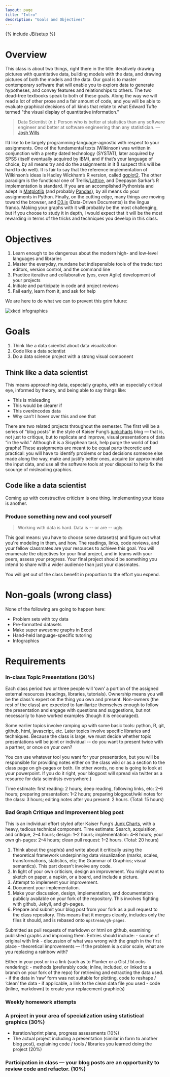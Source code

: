 ```yaml
---
layout: page
title: "Intro"
description: "Goals and Objectives"
---
```

{% include JB/setup %}
    
# Overview
This class is about two things, right there in the title: iteratively drawing pictures with quantitative data, building models with the data, and drawing pictures of both the models and the data. Our goal is to master contemporary software that will enable you to explore data to generate hypotheses, and convey features and relationships to others. The two dead-tree textbooks speak to both of these goals. Along the way we will read a lot of other prose and a fair amount of code, and you will be able to evaluate graphical decisions of all kinds that relate to what Edward Tufte termed "the visual display of quantitative information."

>Data Scientist (n.): Person who is better at statistics than any software engineer and better at software engineering than any statistician.
> —[Josh Wills](https://twitter.com/josh_wills/status/198093512149958656)

I’d like to be largely programming-language-agnostic with respect to your assignments. One of the fundamental texts (Wilkinson) was written in conjunction with a pretty dated technology (SYSTAT), later acquired by SPSS (itself eventually acquired by IBM), and if that’s your language of choice, by all means try and do the assignments in it (I suspect this will be hard to do well). It is fair to say that the reference implementation of Wilkinson’s ideas is Hadley Wickham’s R version, called [ggplot2](http://ggplot2.org). The other paradigm is the functional one of Trellis/[Lattice](http://lmdvr.r-forge.r-project.org/figures/figures.html), and Deepayan Sarkar’s R implementation is standard. If you are an accomplished Pythonista and adept in [Matplotlib](http://matplotlib.org) (and probably [Pandas](http://pandas.pydata.org)), by all means do your assignments in Python. Finally, on the cutting edge, many things are moving toward the browser, and [D3.js](http://d3js.org) (Data-Driven Documents) is the lingua franca. Making your graphs with it will probably be the most challenging, but if you choose to study it in depth, I would expect that it will be the most rewarding in terms of the tricks and techniques you develop in this class.

# Objectives #

1. Learn enough to be dangerous about the modern high- and low-level languages and libraries
1. Master the everyday, mundane but indispensible tools of the trade: text editors, version control, and the command line
1. Practice iterative and collaborative (yes, even Agile) development of your projects
1. Initiate and participate in code and project reviews
1. Fail early, learn from it, and ask for help

We are here to do what we can to prevent this grim future:

![xkcd infographics](http://imgs.xkcd.com/comics/tall_infographics.png)

# Goals #

1. Think like a data scientist about data visualization
1. Code like a data scientist
1. Do a data science project with a strong visual component

## Think like a data scientist ##

This means approaching data, especially graphs, with an especially critical eye, informed by theory, and being able to say things like:

- This is misleading
- This would be clearer if
- This overëncodes data
- Why can’t I hover over this and see that

There are two related projects throughout the semester. The first will be a series of “blog posts” in the style of Kaiser Fung’s [junkcharts](http://junkcharts.typepad.com) blog — that is, not just to critique, but to replicate and improve, visual presentations of data “in the wild.” Although it is a  Sisyphean task, help purge the world of bad graphs! These assignments are meant to be equal parts theoretic and practical: you will have to identify problems or bad decisions someone else made along the way, make and justify better ones, acquire (or approximate) the input data, and use all the software tools at your disposal to help fix the scourge of misleading graphics.

## Code like a data scientist ##

Coming up with constructive criticism is one thing. Implementing your ideas is another. 

### Produce something new and cool yourself ###

>Working with data is hard. Data is -- or are -- ugly.

This goal means: you have to choose some dataset(s) and figure out what you're modeling in them, and how. The readings, links, code reviews, and your fellow classmates are your resources to achieve this goal. You will enumerate the objectives for your final project, and in teams with your peers, assess your progress. Your final project should be something you intend to share with a wider audience than just your classmates. 

You will get out of the class benefit in proportion to the effort you expend. 

# Non-goals (wrong class) #

None of the following are going to happen here:

- Problem sets with toy data
- Pre-formatted datasets
- Make super awesome graphs in Excel
- Hand-held language-specific tutoring
- Infographics

# Requirements

### In-class Topic Presentations (30%)

Each class period two or three people will ‘own’ a portion of the assigned external resources (readings, libraries, tutorials). Ownership means you will be the class's expert on the thing you own and present. Non-owners (the rest of the class) are expected to familiarize themselves enough to follow the presentation and engage with questions and suggestions, but not necessarily to have worked examples (though it is encouraged).

Some earlier topics involve ramping up with some basic tools: python, R, git, github, html, javascript, etc. Later topics involve specific libraries and techniques. Because the class is large, we must decide whether topic presentations will be joint or individual -- do you want to present twice with a partner, or once on your own?

You can use whatever tool you want for your presentation, but you will be responsible for providing notes either on the class wiki or as a section to the class page on gh-pages or both. (In other words, no one is going to look at your powerpoint. If you do it right, your blogpost will spread via twitter as a resource for data scientists everywhere.)

Time estimate: first reading: 2 hours; deep reading, following links, etc: 2–6 hours; preparing presentation: 1–2 hours; preparing blogpost/wiki notes for the class: 3 hours; editing notes after you present: 2 hours. (Total: 15 hours)

### Bad Graph Critique and Improvement blog post


  This is an individual effort styled after Kaiser Fung’s [Junk Charts](http://junkcharts.com), with a heavy, tedious technical component. Time estimate: Search, acquisition, and critique, 2–4 hours; design: 1–2 hours; implementation: 4–8 hours; your own gh-pages: 2–4 hours; clean pull request: 1–2 hours. (Total: 20 hours)

  1. Think about the graph(s) and write about it critically using the theoretical framework underpinning data visualization (marks, scales, transformations, statistics, etc; the Grammar of Graphics; visual semantics). This part doesn’t involve any code.
  1. In light of your own criticism, design an improvement. You might want to sketch on paper, a napkin, or a board, and include a picture.
  1. Attempt to implement your improvement.
  1. Document your implementation.
  1. Make your discussion, design, implementation, and documentation publicly available on your fork of the repository. This involves fighting with github, Jekyll, and gh-pages.
  1. Prepare and submit your blog post from your fork as a pull request to the class repository. This means that it merges cleanly, includes only the files it should, and is rebased onto `upstream/gh-pages`.

  Submitted as pull requests of markdown or html on github, examining published graphs and improving them. Entries should include:
     - source of original with link
     - discussion of what was wrong with the graph in the first place
     - theoretical improvements — if the problem is a color scale, what are you replacing a rainbow with?

  Either in your post or in a link (such as to Plunker or a Gist / bl.ocks rendering): 
     - methods (preferably code; inline, included, or linked to a branch on your fork of the repo) for retrieving and extracting the data used.
     - if the data in ‘raw’ form was not suitable for plotting, code to reshape / ‘clean’ the data
     - if applicable, a link to the clean data file you used
     - code (inline, markdown) to create your replacement graphic(s)


### Weekly homework attempts

### A project in your area of specialization using statistical graphics (30%)
   - Iteration/sprint plans, progress assessments (10%)
   - The actual project including a presentation (similar in form to another blog post), explaining code / tools / libraries you learned doing the project (20%)
### Participation in class — your blog posts are an opportunity to review code and refactor. (10%)
